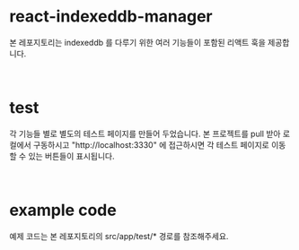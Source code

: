 # react-indexeddb-manager
본 레포지토리는 indexeddb 를 다루기 위한 여러 기능들이 포함된 리액트 훅을 제공합니다.

<br />

# test
각 기능들 별로 별도의 테스트 페이지를 만들어 두었습니다. 본 프로젝트를 pull 받아 로컬에서 구동하시고 "http://localhost:3330" 에 접근하시면 각 테스트 페이지로 이동할 수 있는 버튼들이 표시됩니다.

<br />

# example code
예제 코드는 본 레포지토리의 src/app/test/* 경로를 참조해주세요.

<br />
